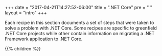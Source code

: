 +++
date = "2017-04-21T14:27:52-06:00"
title = ".NET Core"
pre = "<i class='fa fa-linux'></i> "
layout = "intro"
+++

Each recipe in this section documents a set of steps that were taken to solve a problem with .NET Core. Some recipes are specific to greenfield .NET Core projects while other contain information on migrating a .NET Framework application to .NET Core.

{{% children  %}}
